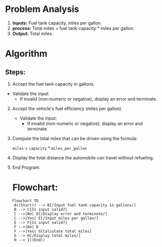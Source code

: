 # Problem Analysis
1. **Inputs:** Fuel tank capacity, miles per gallon.
3. **process:** Total miles = fuel tank capacity * miles per gallon.
4. **Output:** Total miles.

# Algorithm

## Steps:
1.  Accept the fuel tank capacity in gallons.
   - Validate the input:
     - If invalid (non-numeric or negative), display an error and terminate.

2. Accept the vehicle's fuel efficiency (miles per gallon).
   - Validate the input:
     - If invalid (non-numeric or negative), display an error and terminate.

3.  Compute the total miles that can be driven using the formula:
   
     `miles` = `capacity` * `miles_per_gallon`
   

4.  Display the total distance the automobile can travel without refueling.

5. End Program.

   # Flowchart:
```mermaid
   flowchart TD
    A((Start)) --> B[/Input fuel tank capacity in gallons/]
    B --> C{Is input valid?}
    C -->|No| D[/Display error and terminate/]
    C -->|Yes| E[/Input miles per gallon/]
    E --> F{Is input valid?}
    F -->|No| D
    F -->|Yes| G[Calculate total miles]
    G --> H[/Display total miles/]
    H --> I((End))

